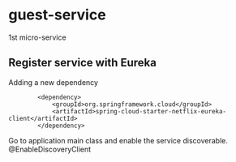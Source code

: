 # guest-service
1st micro-service

## Register service with Eureka

Adding a new dependency

``` 
        <dependency>
            <groupId>org.springframework.cloud</groupId>
            <artifactId>spring-cloud-starter-netflix-eureka-client</artifactId>
        </dependency>
```

Go to application main class and enable the service discoverable. 
@EnableDiscoveryClient








